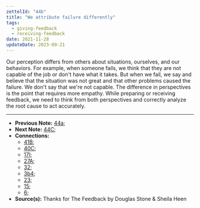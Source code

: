 ```yaml
---
zettelId: "44b"
title: "We attribute failure differently"
tags:
  - giving-feedback
  - receiving-feedback
date: 2021-11-28
updateDate: 2023-09-21
---
```


Our perception differs from others about situations, ourselves, and our behaviors. For example, when someone fails, we think that they are not capable of the job or don't have what it takes. But when we fail, we say and believe that the situation was not great and that other problems caused the failure. We don't say that we're not capable.
The difference in perspectives is the point that requires more empathy. While preparing or receiving feedback, we need to think from both perspectives and correctly analyze the root cause to act accurately.

---

- **Previous Note:** [44a](/notes/44a/);
- **Next Note:** [44C](/notes/44c/);
- **Connections:**
  - [41B](/notes/41b/);
  - [40C](/notes/40c/);
  - [17I](/notes/17i/);
  - [27A](/notes/27a/);
  - [32](/notes/32/);
  - [3b4](/notes/3b4/);
  - [23](/notes/23/);
  - [15](/notes/15/);
  - [6](/notes/6/);
- **Source(s):** Thanks for The Feedback by Douglas Stone & Sheila Heen
